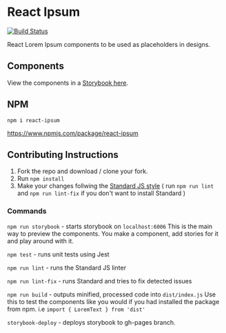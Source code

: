 
# React Ipsum

[![Build Status](https://travis-ci.com/CodeDraken/react-ipsum.svg?branch=master)](https://travis-ci.com/CodeDraken/react-ipsum)

React Lorem Ipsum components to be used as placeholders in designs.

## Components

View the components in a [Storybook here](https://codedraken.github.io/react-ipsum/).

## NPM

`npm i react-ipsum`

https://www.npmjs.com/package/react-ipsum


## Contributing Instructions

1. Fork the repo and download / clone your fork.
2. Run `npm install`
3. Make your changes follwing the [Standard JS style](https://standardjs.com/) ( run `npm run lint` and `npm run lint-fix` if you don't want to install Standard )

### Commands

`npm run storybook` - starts storybook on `localhost:6006` This is the main way to preview the components. You make a component, add stories for it and play around with it.

`npm test` - runs unit tests using Jest

`npm run lint` - runs the Standard JS linter

`npm run lint-fix` - runs Standard and tries to fix detected issues

`npm run build` - outputs minified, processed code into `dist/index.js` Use this to test the components like you would if you had installed the package from npm. i.e `import { LoremText } from 'dist'`

`storybook-deploy` - deploys storybook to gh-pages branch.

